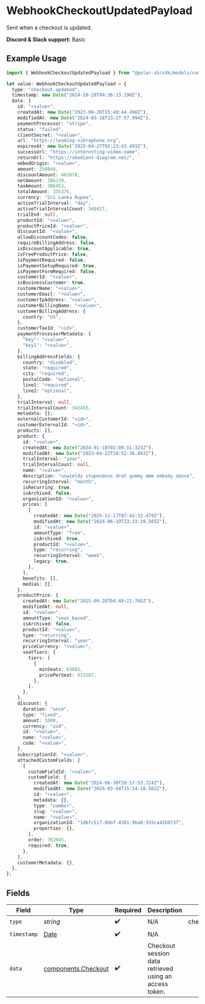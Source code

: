 # WebhookCheckoutUpdatedPayload

Sent when a checkout is updated.

**Discord & Slack support:** Basic

## Example Usage

```typescript
import { WebhookCheckoutUpdatedPayload } from "@polar-sh/sdk/models/components/webhookcheckoutupdatedpayload.js";

let value: WebhookCheckoutUpdatedPayload = {
  type: "checkout.updated",
  timestamp: new Date("2024-10-28T04:36:13.190Z"),
  data: {
    id: "<value>",
    createdAt: new Date("2023-08-20T15:49:44.498Z"),
    modifiedAt: new Date("2024-03-18T23:27:57.994Z"),
    paymentProcessor: "stripe",
    status: "failed",
    clientSecret: "<value>",
    url: "https://leading-vibraphone.org",
    expiresAt: new Date("2025-04-27T02:23:43.493Z"),
    successUrl: "https://interesting-video.name",
    returnUrl: "https://obedient-diagram.net/",
    embedOrigin: "<value>",
    amount: 250844,
    discountAmount: 463878,
    netAmount: 206139,
    taxAmount: 386453,
    totalAmount: 335376,
    currency: "Sri Lanka Rupee",
    activeTrialInterval: "day",
    activeTrialIntervalCount: 340427,
    trialEnd: null,
    productId: "<value>",
    productPriceId: "<value>",
    discountId: "<value>",
    allowDiscountCodes: false,
    requireBillingAddress: false,
    isDiscountApplicable: true,
    isFreeProductPrice: false,
    isPaymentRequired: false,
    isPaymentSetupRequired: true,
    isPaymentFormRequired: false,
    customerId: "<value>",
    isBusinessCustomer: true,
    customerName: "<value>",
    customerEmail: "<value>",
    customerIpAddress: "<value>",
    customerBillingName: "<value>",
    customerBillingAddress: {
      country: "US",
    },
    customerTaxId: "<id>",
    paymentProcessorMetadata: {
      "key": "<value>",
      "key1": "<value>",
    },
    billingAddressFields: {
      country: "disabled",
      state: "required",
      city: "required",
      postalCode: "optional",
      line1: "required",
      line2: "optional",
    },
    trialInterval: null,
    trialIntervalCount: 342455,
    metadata: {},
    externalCustomerId: "<id>",
    customerExternalId: "<id>",
    products: [],
    product: {
      id: "<value>",
      createdAt: new Date("2024-01-18T02:09:51.323Z"),
      modifiedAt: new Date("2023-04-22T10:52:36.893Z"),
      trialInterval: "year",
      trialIntervalCount: null,
      name: "<value>",
      description: "unwieldy stupendous drat gummy mmm embody above",
      recurringInterval: "month",
      isRecurring: true,
      isArchived: false,
      organizationId: "<value>",
      prices: [
        {
          createdAt: new Date("2025-11-17T07:41:12.479Z"),
          modifiedAt: new Date("2024-06-19T23:33:39.565Z"),
          id: "<value>",
          amountType: "free",
          isArchived: true,
          productId: "<value>",
          type: "recurring",
          recurringInterval: "week",
          legacy: true,
        },
      ],
      benefits: [],
      medias: [],
    },
    productPrice: {
      createdAt: new Date("2025-09-28T04:49:21.765Z"),
      modifiedAt: null,
      id: "<value>",
      amountType: "seat_based",
      isArchived: false,
      productId: "<value>",
      type: "recurring",
      recurringInterval: "year",
      priceCurrency: "<value>",
      seatTiers: {
        tiers: [
          {
            minSeats: 63601,
            pricePerSeat: 931587,
          },
        ],
      },
    },
    discount: {
      duration: "once",
      type: "fixed",
      amount: 1000,
      currency: "usd",
      id: "<value>",
      name: "<value>",
      code: "<value>",
    },
    subscriptionId: "<value>",
    attachedCustomFields: [
      {
        customFieldId: "<value>",
        customField: {
          createdAt: new Date("2024-06-30T20:57:53.724Z"),
          modifiedAt: new Date("2024-03-04T15:14:18.502Z"),
          id: "<value>",
          metadata: {},
          type: "number",
          slug: "<value>",
          name: "<value>",
          organizationId: "1dbfc517-0bbf-4301-9ba8-555ca42b9737",
          properties: {},
        },
        order: 763945,
        required: true,
      },
    ],
    customerMetadata: {},
  },
};
```

## Fields

| Field                                                                                         | Type                                                                                          | Required                                                                                      | Description                                                                                   | Example                                                                                       |
| --------------------------------------------------------------------------------------------- | --------------------------------------------------------------------------------------------- | --------------------------------------------------------------------------------------------- | --------------------------------------------------------------------------------------------- | --------------------------------------------------------------------------------------------- |
| `type`                                                                                        | *string*                                                                                      | :heavy_check_mark:                                                                            | N/A                                                                                           | checkout.updated                                                                              |
| `timestamp`                                                                                   | [Date](https://developer.mozilla.org/en-US/docs/Web/JavaScript/Reference/Global_Objects/Date) | :heavy_check_mark:                                                                            | N/A                                                                                           |                                                                                               |
| `data`                                                                                        | [components.Checkout](../../models/components/checkout.md)                                    | :heavy_check_mark:                                                                            | Checkout session data retrieved using an access token.                                        |                                                                                               |